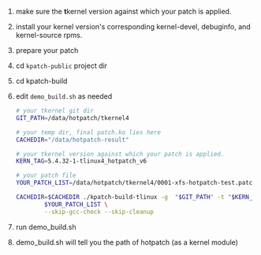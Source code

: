 1. make sure the **t**kernel version against which your patch is applied.

2. install your kernel version's corresponding kernel-devel, debuginfo, and kernel-source rpms.

3. prepare your patch

4. cd `kpatch-public` project dir

5. cd kpatch-build

6. edit `demo_build.sh` as needed

   ```bash
   # your tkernel git dir
   GIT_PATH=/data/hotpatch/tkernel4
   
   # your temp dir, final patch.ko lies here
   CACHEDIR="/data/hotpatch-result"
   
   # your tkernel version against which your patch is applied.
   KERN_TAG=5.4.32-1-tlinux4_hotpatch_v6
   
   # your patch file
   YOUR_PATCH_LIST=/data/hotpatch/tkernel4/0001-xfs-hotpatch-test.patch
   
   CACHEDIR=$CACHEDIR ./kpatch-build-tlinux -g  "$GIT_PATH" -t "$KERN_TAG"  \
           $YOUR_PATCH_LIST \
           --skip-gcc-check --skip-cleanup
   ```

7. run demo_build.sh
8. demo_build.sh will tell you the  path of hotpatch (as a kernel module) 